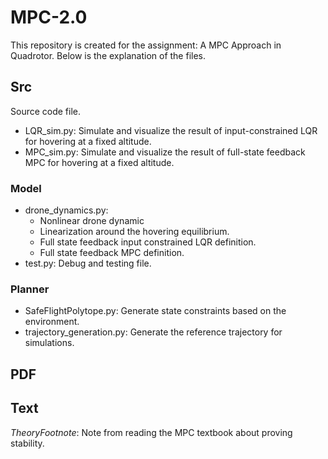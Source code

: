 # MPC-2.0

This repository is created for the assignment: A MPC Approach in Quadrotor. Below is the explanation of the files.

## **Src**
Source code file.
* LQR_sim.py: Simulate and visualize the result of input-constrained LQR for hovering at a fixed altitude.
* MPC_sim.py: Simulate and visualize the result of full-state feedback MPC for hovering at a fixed altitude.
### **Model**
* drone_dynamics.py:
  * Nonlinear drone dynamic
  * Linearization around the hovering equilibrium.
  * Full state feedback input constrained LQR definition.
  * Full state feedback MPC definition.
* test.py: Debug and testing file.
### **Planner**
* SafeFlightPolytope.py: Generate state constraints based on the environment.
* trajectory_generation.py: Generate the reference trajectory for simulations.

## **PDF**

## **Text**
*TheoryFootnote*: Note from reading the MPC textbook about proving stability.
